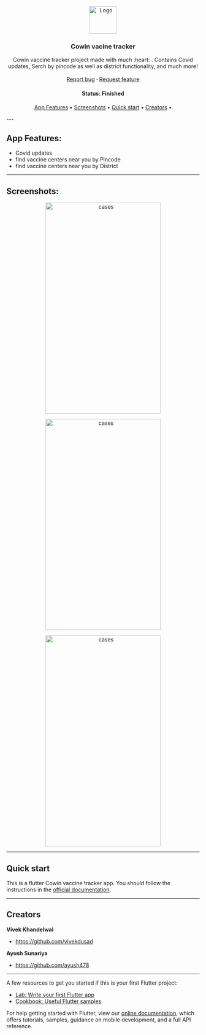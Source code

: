 <p align="center">
  <a href="https://flutter.io/">
    <img src="https://github.com/vivekdusad/cowin_vacine_tracker/blob/main/Screenshots/4.png" alt="Logo" width=72 height=72>
  </a>

  <h3 align="center">Cowin vacine tracker</h3>

  <p align="center">
    Cowin vaccine tracker project made with much  :heart: . Contains Covid updates, Serch by pincode as well as district functionality, and much more!
    <br>
    <br>
    <a href="https://github.com/vivekdusad/cowin_vacine_tracker/issues/new">Report bug</a>
    ·
    <a href="https://github.com/vivekdusad/cowin_vacine_tracker/issues/new">Request feature</a>
  </p>
</p>

<h4 align="center"> 
	 Status: Finished
</h4>

<p align="center">
 <a href="#app-feartures">App Features</a> •
 <a href="#screenshots">Screenshots</a> • 
 <a href="#quick-start">Quick start</a> •
 <a href="#creators">Creators</a> • 
</p>
---

## App Features:

* Covid updates
* find vaccine centers near you by Pincode
* find vaccine centers near you by District

---

## Screenshots:

<p align="center">
  <img alt="cases" src="https://github.com/vivekdusad/cowin_vacine_tracker/blob/main/Screenshots/1.png" width=300 height=550>
</p>

<p align="center">
  <img alt="cases" src="https://github.com/vivekdusad/cowin_vacine_tracker/blob/main/Screenshots/2.png" width=300 height=550>
</p>

<p align="center">
  <img alt="cases" src="https://github.com/vivekdusad/cowin_vacine_tracker/blob/main/Screenshots/3.png" width=300 height=550>
</p>


---

## Quick start

This is a flutter Cowin vaccine tracker app. You should follow the instructions in the [official documentation](https://flutter.io/docs/get-started/install).

---



## Creators

**Vivek Khandelwal**

- <https://github.com/vivekdusad>

**Ayush Sunariya**

- <https://github.com/ayush478>

---

A few resources to get you started if this is your first Flutter project:

- [Lab: Write your first Flutter app](https://flutter.dev/docs/get-started/codelab)
- [Cookbook: Useful Flutter samples](https://flutter.dev/docs/cookbook)

For help getting started with Flutter, view our
[online documentation](https://flutter.dev/docs), which offers tutorials,
samples, guidance on mobile development, and a full API reference.
